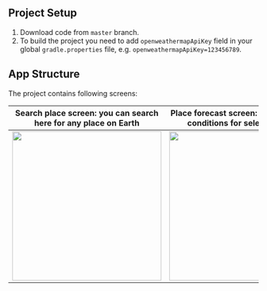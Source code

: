 ## Project Setup

1. Download code from `master` branch.
1. To build the project you need to add `openweathermapApiKey` field in your global `gradle.properties` file, e.g. `openweathermapApiKey=123456789`.

## App Structure

The project contains following screens:

|Search place screen: you can search here for any place on Earth|Place forecast screen: check weather conditions for selected place|
|:-:|:-:|
|<img src="https://github.com/user-attachments/assets/a25c9f8a-4f2b-4f90-b398-1d97ad2c839c" width="300">|<img src="https://github.com/user-attachments/assets/80bcdb39-403e-499d-8f2f-4dc65b1fdf10" width="300">|
